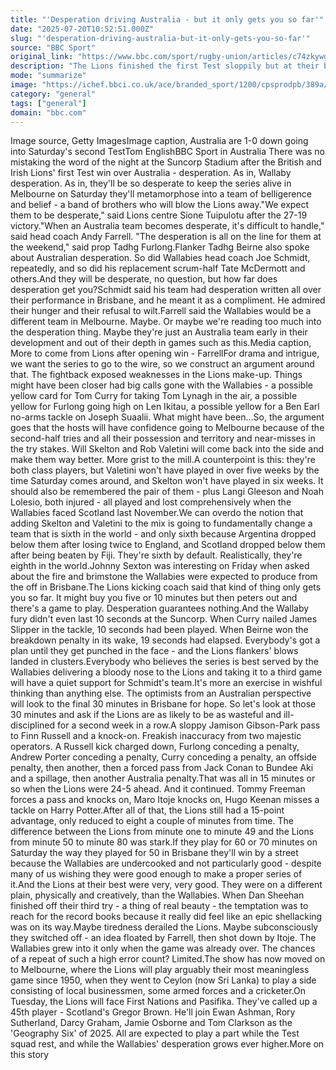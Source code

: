 ```yaml
---
title: "'Desperation driving Australia - but it only gets you so far'"
date: "2025-07-20T10:52:51.000Z"
slug: "'desperation-driving-australia-but-it-only-gets-you-so-far'"
source: "BBC Sport"
original_link: "https://www.bbc.com/sport/rugby-union/articles/c74zkywgg91o"
description: "The Lions finished the first Test sloppily but at their best they're streets ahead of the Wallabies, writes Tom English."
mode: "summarize"
image: "https://ichef.bbci.co.uk/ace/branded_sport/1200/cpsprodpb/389a/live/679116c0-6556-11f0-9a2a-e5f350a58481.jpg"
category: "general"
tags: ["general"]
domain: "bbc.com"
---
```

Image source, Getty ImagesImage caption, Australia are 1-0 down going into Saturday's second TestTom EnglishBBC Sport in Australia There was no mistaking the word of the night at the Suncorp Stadium after the British and Irish Lions' first Test win over Australia - desperation. As in, Wallaby desperation. As in, they'll be so desperate to keep the series alive in Melbourne on Saturday they'll metamorphose into a team of belligerence and belief - a band of brothers who will blow the Lions away."We expect them to be desperate," said Lions centre Sione Tuipulotu after the 27-19 victory."When an Australia team becomes desperate, it's difficult to handle," said head coach Andy Farrell. "The desperation is all on the line for them at the weekend," said prop Tadhg Furlong.Flanker Tadhg Beirne also spoke about Australian desperation. So did Wallabies head coach Joe Schmidt, repeatedly, and so did his replacement scrum-half Tate McDermott and others.And they will be desperate, no question, but how far does desperation get you?Schmidt said his team had desperation written all over their performance in Brisbane, and he meant it as a compliment. He admired their hunger and their refusal to wilt.Farrell said the Wallabies would be a different team in Melbourne. Maybe. Or maybe we're reading too much into the desperation thing. Maybe they're just an Australia team early in their development and out of their depth in games such as this.Media caption, More to come from Lions after opening win - FarrellFor drama and intrigue, we want the series to go to the wire, so we construct an argument around that. The fightback exposed weaknesses in the Lions make-up. Things might have been closer had big calls gone with the Wallabies - a possible yellow card for Tom Curry for taking Tom Lynagh in the air, a possible yellow for Furlong going high on Len Ikitau, a possible yellow for a Ben Earl no-arms tackle on Joseph Suaalii. What might have been…So, the argument goes that the hosts will have confidence going to Melbourne because of the second-half tries and all their possession and territory and near-misses in the try stakes. Will Skelton and Rob Valetini will come back into the side and make them way better. More grist to the mill.A counterpoint is this: they're both class players, but Valetini won't have played in over five weeks by the time Saturday comes around, and Skelton won't have played in six weeks. It should also be remembered the pair of them - plus Langi Gleeson and Noah Lolesio, both injured - all played and lost comprehensively when the Wallabies faced Scotland last November.We can overdo the notion that adding Skelton and Valetini to the mix is going to fundamentally change a team that is sixth in the world - and only sixth because Argentina dropped below them after losing twice to England, and Scotland dropped below them after being beaten by Fiji. They're sixth by default. Realistically, they're eighth in the world.Johnny Sexton was interesting on Friday when asked about the fire and brimstone the Wallabies were expected to produce from the off in Brisbane.The Lions kicking coach said that kind of thing only gets you so far. It might buy you five or 10 minutes but then peters out and there's a game to play. Desperation guarantees nothing.And the Wallaby fury didn't even last 10 seconds at the Suncorp. When Curry nailed James Slipper in the tackle, 10 seconds had been played. When Beirne won the breakdown penalty in its wake, 19 seconds had elapsed. Everybody's got a plan until they get punched in the face - and the Lions flankers' blows landed in clusters.Everybody who believes the series is best served by the Wallabies delivering a bloody nose to the Lions and taking it to a third game will have a quiet support for Schmidt's team.It's more an exercise in wishful thinking than anything else. The optimists from an Australian perspective will look to the final 30 minutes in Brisbane for hope. So let's look at those 30 minutes and ask if the Lions are as likely to be as wasteful and ill-disciplined for a second week in a row.A sloppy Jamison Gibson-Park pass to Finn Russell and a knock-on. Freakish inaccuracy from two majestic operators. A Russell kick charged down, Furlong conceding a penalty, Andrew Porter conceding a penalty, Curry conceding a penalty, an offside penalty, then another, then a forced pass from Jack Conan to Bundee Aki and a spillage, then another Australia penalty.That was all in 15 minutes or so when the Lions were 24-5 ahead. And it continued. Tommy Freeman forces a pass and knocks on, Maro Itoje knocks on, Hugo Keenan misses a tackle on Harry Potter.After all of that, the Lions still had a 15-point advantage, only reduced to eight a couple of minutes from time. The difference between the Lions from minute one to minute 49 and the Lions from minute 50 to minute 80 was stark.If they play for 60 or 70 minutes on Saturday the way they played for 50 in Brisbane they'll win by a street because the Wallabies are undercooked and not particularly good - despite many of us wishing they were good enough to make a proper series of it.And the Lions at their best were very, very good. They were on a different plain, physically and creatively, than the Wallabies. When Dan Sheehan finished off their third try - a thing of real beauty - the temptation was to reach for the record books because it really did feel like an epic shellacking was on its way.Maybe tiredness derailed the Lions. Maybe subconsciously they switched off - an idea floated by Farrell, then shot down by Itoje. The Wallabies grew into it only when the game was already over. The chances of a repeat of such a high error count? Limited.The show has now moved on to Melbourne, where the Lions will play arguably their most meaningless game since 1950, when they went to Ceylon (now Sri Lanka) to play a side consisting of local businessmen, some armed forces and a cricketer.On Tuesday, the Lions will face First Nations and Pasifika. They've called up a 45th player - Scotland's Gregor Brown. He'll join Ewan Ashman, Rory Sutherland, Darcy Graham, Jamie Osborne and Tom Clarkson as the 'Geography Six' of 2025. All are expected to play a part while the Test squad rest, and while the Wallabies' desperation grows ever higher.More on this story